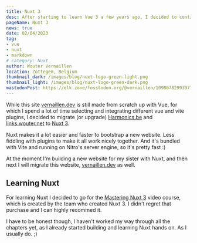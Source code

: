 ```yaml
---
title: Nuxt 3
desc: After starting to learn Vue 3 a few years ago, I decided to continue the learning path to Nuxt 3
pageName: Nuxt 3
news: true
date: 02/04/2023
tag:
- vue
- nuxt
- markdown
# category: Nuxt
author: Wouter Vernaillen
location: Zottegem, Belgium
thumbnail_dark: /images/blog/nuxt-logo-green-light.png
thumbnail_light: /images/blog/nuxt-logo-green-dark.png
mastodonPost: https://elk.zone/fosstodon.org/@vernaillen/109807829939779892
---
```


While this site [vernaillen.dev](https://vernaillen.dev) is still made from scratch up with Vue, for which I spend a lot of time selecting and integrating different vue and vite plugins, I decided to migrate (or upgrade) [Harmonics.be](https://harmonics.be) and [links.wouter.net](https://links.wouter.net) to [Nuxt 3](https://nuxt.com/).

Nuxt makes it a lot easier and faster to bootstrap a new website. Less fiddling with plugins to make it all work nicely together. 
And it's bundled with Vite and running on Nitro's server engine, so it's pretty fast :)

At the moment I'm building a new website for my sister with Nuxt, and then next I will migrate this website, [vernaillen.dev](https://vernaillen.dev) as well.

## Learning Nuxt

For learning Nuxt I decided to go for the [Mastering Nuxt 3](https://masteringnuxt.com/) video course, which is created by the team who created Nuxt 3. I didn't regret that purchase and I can highly recommed it.

I have to be honest though, I haven't worked my way through all the chapters yet, as I already started building and learning Nuxt hands on. As I usually do. ;)



